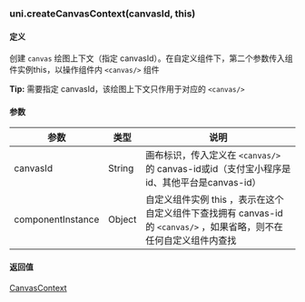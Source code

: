 ### uni.createCanvasContext(canvasId, this)

#### 定义

创建 ```canvas``` 绘图上下文（指定 canvasId）。在自定义组件下，第二个参数传入组件实例this，以操作组件内 ```<canvas/>``` 组件

**Tip:** 需要指定 canvasId，该绘图上下文只作用于对应的 `<canvas/>`

#### 参数

|参数|类型|说明|
|----|----|-----|
|canvasId|String	|画布标识，传入定义在 `<canvas/>` 的 canvas-id或id（支付宝小程序是id、其他平台是canvas-id）	|
|componentInstance|Object	|自定义组件实例 this ，表示在这个自定义组件下查找拥有 canvas-id 的 `<canvas/>` ，如果省略，则不在任何自定义组件内查找	|

#### 返回值

[CanvasContext](/api/canvas/CanvasContext.md)
